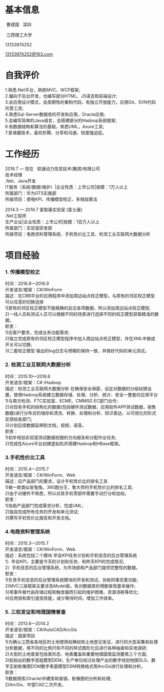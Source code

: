 # 基本信息 #

  曹德国    深圳
  
  江西理工大学
  
  13133974252
  
  13133974252@163.com

# 自我评价 #
1.熟悉.Net平台，熟练MVC、WCF框架;  
2.偏向于后台开发，也编写部分HTML、JS语言和前端设计;  
3.会应用设计模式，会周期性的重构代码，有独立开放能力，应用Git、SVN代码托管工具;   
4.熟悉Sql-Server数据库的开发和应用，Oracle应用;    
5.会编写简单的Java语言，会搭建部分的Hadoop系统框架;   
6.有数据结构和算法的基础，熟悉UML，Axure工具;   
7.爱琢磨技术，喜欢折腾、分享和沟通，轻度强迫症。   

# 工作经历 #
2016.7 — 现在   软通动力信息技术(集团)有限公司   
技术经理   
.Net、Java开发   
IT服务（系统/数据/维护）|企业性质：上市公司|规模：1万人以上   
所属部门：华为GTS实施部   
所做项目：德电KPI、传播模型校正、多频段算法   

2014.3 — 2016.7  富智康实验室 (富士康)</br>
.Net工程师</br>
生产企业|企业性质：上市公司|规模：1百万人以上</br>
所属部门：实验室研发部</br>
所做项目：电商资料管理系统、手机性价比工具、检测工业互联网大数据分析</br>

# 项目经验 #

### 1. 传播模型校正 
时间：2016.8—2016.9</br>
开发语言/框架：C#/WinForm</br>
描述：在CBB平台的应用程序中添加周边站点校正模型，与原有的邻区校正模型可以任意的切换选择</br>
1)原有的邻区校正模型不能精确的反应各项数据，所以添加周边站点校正模型;</br>
2)一线人员和测试人员可以根据不同的场景进行选择不同的校正模型获取精准的数据。</br>
职责：</br>
1)应客户要求，完成业务功能需求;</br>
2)独立完成原有的邻区校正模型程序中加入周边站点校正模型，并在XML中做成开关可以切换;</br>
3)二套校正模型 输出的log日志与预期的保持一致，并做好代码的单元测试。

### 2. 检测工业互联网大数据分析 
时间：2015.10—2016.6</br>
开发语言/框架：C# /Hadoop</br>
描述：检测工业互联网大数据分析 在确保安全保密，设定对数据的分级权限设置，使用Hadoop系统建立数据存储、处理、分析、统计、安全一整套的应用平台</br>
1)与南方检测、FTC实验室、ECME、CMMSG EC部门合作;</br>
2)对现有手机的结构化的数据(包括硬件测试数据，应用软件APP测试数据，销售数据)进行分布式的储存和清洗、转换、处理和分析、知识表达、以可视化的形式反馈给各部门;</br>
3)计划后续数据延伸到文档，视频，语音。</br>
职责：</br>
1)初步规划实验室测试数据挖掘的方向报告和分配作业任务;</br>
2)完成在Azure平台创建虚拟机并搭建Hadoop和HBase框架。

### 3.手机性价比工具 
时间：2015.4—2015.7</br>
开发语言/框架：C#/WinForm、Web</br>
描述：应产品部门的要求，设计手机性价比的排名工具</br>
1)做一款类似安兔兔、360跑分王、鲁大师的手机性价比的排名工具;</br>
2)由于对硬件不熟悉，所以对其手机零部件需要手动打分和加权。</br>
职责：</br>
1)协助产品部门完成需求分析，完成UML;</br>
2)独自完成所有任务的开发和单元测试;</br>
3)撰写手机性价比报告和开发文档。

### 4.电商资料管理系统 
时间：2015.3—2015.7</br>
开发语言/框架：C#/WinForm、Web</br>
描述：系统包括二个模块 早会KPI任务计划和手机信息的后台管理系统</br>
1）早会KPI，主要是今天的计划和任务、和昨天KPI的完成情况;</br>
2）手机信息的后台管理系统，为市场部和产品部门提供完整性的数据。</br>
职责：</br>
1)负责手机信息的后台管理系统模块的开发和测试，协助同事完善功能;</br>
2)MVC三层框架主要涉及Model层，有对数据库的增删查改基本操作;</br>
3)用事件替代由存储过程和触发器而引起的维护困难、资源消耗等优化;</br>
4)应用锁和索引提高性能，减少等待时间，增加工作效率。

### 5. 三权发证和地理国情普查
时间：2013.6—2014.2</br>
开发语言/框架：C#/AutoCAD/ArcGis</br>
描述：国家项目</br>
1)为确认江西省各地区的土地使用权确权和土地登记发证，进行的大型采集和处理分析数据，用不同的比例尺和不同的样式图形化后进行各种抽查和实地调研;</br>
2)大型的土地普查包括表形态、地表覆盖和重要地理国情监测要素三个方面;</br>
3)航拍出的数字高程模型DEM，生产单位经过处理产出的数字线划地图DLG，数字正射影像图DOM数字表面模型DSM转换格式用ArcGis进行处理和分析。</br>
职责：</br>
1)数据用库(Oracle)中建库和查错、影像图的分析和处理;</br>
2)ArcGis、中望CAD二次开发。
